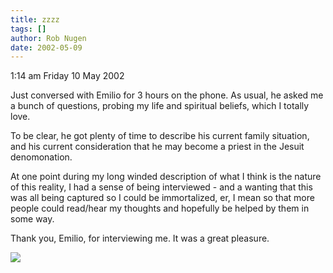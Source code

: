 ```yaml
---
title: zzzz
tags: []
author: Rob Nugen
date: 2002-05-09
---
```


<p class=date>1:14 am Friday 10 May 2002</p>

<p>Just conversed with Emilio for 3 hours on the phone.  As usual, he asked
me a bunch of questions, probing my life and spiritual beliefs, which I
totally love.</p>

<p>To be clear, he got plenty of time to describe his current family
situation, and his current consideration that he may become a priest in the
Jesuit denomonation.</p>

<p>At one point during my long winded description of what I think is the
nature of this reality, I had a sense of being interviewed - and a wanting
that this was all being captured so I could be immortalized, er, I mean so
that more people could read/hear my thoughts and hopefully be helped by them
in some way.</p>

<p>Thank you, Emilio, for interviewing me.  It was a great pleasure.</p>

<p><img src="/images/rob/wL-ROB.gif"/></p>
